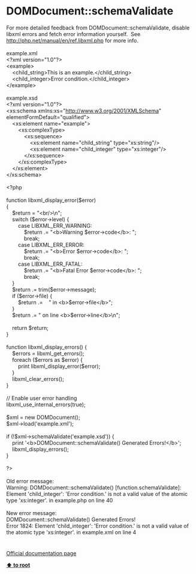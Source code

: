 # DOMDocument::schemaValidate




<div class="phpcode"><span class="html">
For more detailed feedback from DOMDocument::schemaValidate, disable libxml errors and fetch error information yourself.&#xA0; See <a href="http://php.net/manual/en/ref.libxml.php" rel="nofollow" target="_blank">http://php.net/manual/en/ref.libxml.php</a> for more info.<br><br>example.xml<br>&lt;?xml version=&quot;1.0&quot;?&gt;<br>&lt;example&gt;<br>&#xA0; &#xA0; &lt;child_string&gt;This is an example.&lt;/child_string&gt;<br>&#xA0; &#xA0; &lt;child_integer&gt;Error condition.&lt;/child_integer&gt;<br>&lt;/example&gt;<br><br>example.xsd<br>&lt;?xml version=&quot;1.0&quot;?&gt;<br>&lt;xs:schema xmlns:xs=&quot;<a href="http://www.w3.org/2001/XMLSchema" rel="nofollow" target="_blank">http://www.w3.org/2001/XMLSchema</a>&quot;<br>elementFormDefault=&quot;qualified&quot;&gt;<br>&#xA0; &#xA0; &lt;xs:element name=&quot;example&quot;&gt;<br>&#xA0; &#xA0; &#xA0; &#xA0; &lt;xs:complexType&gt;<br>&#xA0; &#xA0; &#xA0; &#xA0; &#xA0; &#xA0; &lt;xs:sequence&gt;<br>&#xA0; &#xA0; &#xA0; &#xA0; &#xA0; &#xA0; &#xA0; &#xA0; &lt;xs:element name=&quot;child_string&quot; type=&quot;xs:string&quot;/&gt;<br>&#xA0; &#xA0; &#xA0; &#xA0; &#xA0; &#xA0; &#xA0; &#xA0; &lt;xs:element name=&quot;child_integer&quot; type=&quot;xs:integer&quot;/&gt;<br>&#xA0; &#xA0; &#xA0; &#xA0; &#xA0; &#xA0; &lt;/xs:sequence&gt;<br>&#xA0; &#xA0; &#xA0; &#xA0; &lt;/xs:complexType&gt;<br>&#xA0; &#xA0; &lt;/xs:element&gt;<br>&lt;/xs:schema&gt;<br><br><span class="default">&lt;?php<br><br></span><span class="keyword">function </span><span class="default">libxml_display_error</span><span class="keyword">(</span><span class="default">$error</span><span class="keyword">)<br>{<br>&#xA0; &#xA0; </span><span class="default">$return </span><span class="keyword">= </span><span class="string">&quot;&lt;br/&gt;\n&quot;</span><span class="keyword">;<br>&#xA0; &#xA0; switch (</span><span class="default">$error</span><span class="keyword">-&gt;</span><span class="default">level</span><span class="keyword">) {<br>&#xA0; &#xA0; &#xA0; &#xA0; case </span><span class="default">LIBXML_ERR_WARNING</span><span class="keyword">:<br>&#xA0; &#xA0; &#xA0; &#xA0; &#xA0; &#xA0; </span><span class="default">$return </span><span class="keyword">.= </span><span class="string">&quot;&lt;b&gt;Warning </span><span class="default">$error</span><span class="keyword">-&gt;</span><span class="default">code</span><span class="string">&lt;/b&gt;: &quot;</span><span class="keyword">;<br>&#xA0; &#xA0; &#xA0; &#xA0; &#xA0; &#xA0; break;<br>&#xA0; &#xA0; &#xA0; &#xA0; case </span><span class="default">LIBXML_ERR_ERROR</span><span class="keyword">:<br>&#xA0; &#xA0; &#xA0; &#xA0; &#xA0; &#xA0; </span><span class="default">$return </span><span class="keyword">.= </span><span class="string">&quot;&lt;b&gt;Error </span><span class="default">$error</span><span class="keyword">-&gt;</span><span class="default">code</span><span class="string">&lt;/b&gt;: &quot;</span><span class="keyword">;<br>&#xA0; &#xA0; &#xA0; &#xA0; &#xA0; &#xA0; break;<br>&#xA0; &#xA0; &#xA0; &#xA0; case </span><span class="default">LIBXML_ERR_FATAL</span><span class="keyword">:<br>&#xA0; &#xA0; &#xA0; &#xA0; &#xA0; &#xA0; </span><span class="default">$return </span><span class="keyword">.= </span><span class="string">&quot;&lt;b&gt;Fatal Error </span><span class="default">$error</span><span class="keyword">-&gt;</span><span class="default">code</span><span class="string">&lt;/b&gt;: &quot;</span><span class="keyword">;<br>&#xA0; &#xA0; &#xA0; &#xA0; &#xA0; &#xA0; break;<br>&#xA0; &#xA0; }<br>&#xA0; &#xA0; </span><span class="default">$return </span><span class="keyword">.= </span><span class="default">trim</span><span class="keyword">(</span><span class="default">$error</span><span class="keyword">-&gt;</span><span class="default">message</span><span class="keyword">);<br>&#xA0; &#xA0; if (</span><span class="default">$error</span><span class="keyword">-&gt;</span><span class="default">file</span><span class="keyword">) {<br>&#xA0; &#xA0; &#xA0; &#xA0; </span><span class="default">$return </span><span class="keyword">.=&#xA0; &#xA0; </span><span class="string">&quot; in &lt;b&gt;</span><span class="default">$error</span><span class="keyword">-&gt;</span><span class="default">file</span><span class="string">&lt;/b&gt;&quot;</span><span class="keyword">;<br>&#xA0; &#xA0; }<br>&#xA0; &#xA0; </span><span class="default">$return </span><span class="keyword">.= </span><span class="string">&quot; on line &lt;b&gt;</span><span class="default">$error</span><span class="keyword">-&gt;</span><span class="default">line</span><span class="string">&lt;/b&gt;\n&quot;</span><span class="keyword">;<br><br>&#xA0; &#xA0; return </span><span class="default">$return</span><span class="keyword">;<br>}<br><br>function </span><span class="default">libxml_display_errors</span><span class="keyword">() {<br>&#xA0; &#xA0; </span><span class="default">$errors </span><span class="keyword">= </span><span class="default">libxml_get_errors</span><span class="keyword">();<br>&#xA0; &#xA0; foreach (</span><span class="default">$errors </span><span class="keyword">as </span><span class="default">$error</span><span class="keyword">) {<br>&#xA0; &#xA0; &#xA0; &#xA0; print </span><span class="default">libxml_display_error</span><span class="keyword">(</span><span class="default">$error</span><span class="keyword">);<br>&#xA0; &#xA0; }<br>&#xA0; &#xA0; </span><span class="default">libxml_clear_errors</span><span class="keyword">();<br>}<br><br></span><span class="comment">// Enable user error handling<br></span><span class="default">libxml_use_internal_errors</span><span class="keyword">(</span><span class="default">true</span><span class="keyword">);<br><br></span><span class="default">$xml </span><span class="keyword">= new </span><span class="default">DOMDocument</span><span class="keyword">(); <br></span><span class="default">$xml</span><span class="keyword">-&gt;</span><span class="default">load</span><span class="keyword">(</span><span class="string">&apos;example.xml&apos;</span><span class="keyword">); <br><br>if (!</span><span class="default">$xml</span><span class="keyword">-&gt;</span><span class="default">schemaValidate</span><span class="keyword">(</span><span class="string">&apos;example.xsd&apos;</span><span class="keyword">)) {<br>&#xA0; &#xA0; print </span><span class="string">&apos;&lt;b&gt;DOMDocument::schemaValidate() Generated Errors!&lt;/b&gt;&apos;</span><span class="keyword">;<br>&#xA0; &#xA0; </span><span class="default">libxml_display_errors</span><span class="keyword">();<br>}<br><br></span><span class="default">?&gt;<br></span><br>Old error message:<br>Warning: DOMDocument::schemaValidate() [function.schemaValidate]: Element &apos;child_integer&apos;: &apos;Error condition.&apos; is not a valid value of the atomic type &apos;xs:integer&apos;. in example.php on line 40<br><br>New error message:<br>DOMDocument::schemaValidate() Generated Errors!<br>Error 1824: Element &apos;child_integer&apos;: &apos;Error condition.&apos; is not a valid value of the atomic type &apos;xs:integer&apos;. in example.xml on line 4</span>
</div>
  

#

[Official documentation page](https://www.php.net/manual/en/domdocument.schemavalidate.php)

**[⬆ to root](/)**